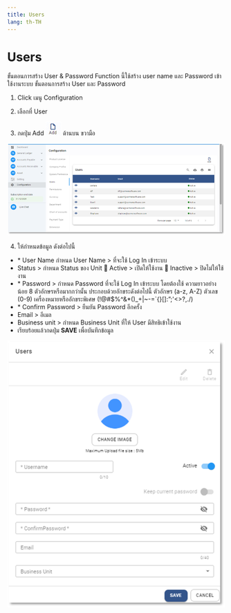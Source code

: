 ```yaml
---
title: Users
lang: th-TH
---
```


# Users

ขั้นตอนการสร้าง User & Password
Function นี้ใช้สร้าง user name และ Password เข้าใช้งานระบบ
ขั้นตอนการสร้าง User และ Password

1. Click เมนู Configuration

2. เลือกที่ User

3. กดปุ่ม Add <img src="../public/add_icon.png" style="display: inline-block;" /> ด้านบน ขวามือ

![alt text](image-4.png)

4. ให้กำหนดข้อมูล ดังต่อไปนี้

- <span class="asterisk">\*</span> User Name กำหนด User Name > ที่จะใช้ Log In เข้าระบบ
- Status > กำหนด Status ของ Unit
   Active > เปิดให้ใช้งาน
   Inactive > ปิดไม่ให้ใช้งาน
- <span class="asterisk">\*</span> Password > กำหนด Password ที่จะใช้ Log In เข้าระบบ โดยต้องใช้
  ความยาวอย่างน้อย 8 ตัวอักษรหรือมากกว่านั้น
  ประกอบด้วยอักขระดังต่อไปนี้
  ตัวอักษร (a-z, A-Z) ตัวเลข (0-9)
  เครื่องหมายหรืออักขระพิเศษ (!@#$%^&\*()\_+|~-=\`{}[]:”;'<>?,./)
- <span class="asterisk">\*</span> Confirm Password > ยืนยัน Password อีกครั้ง
- Email > อีเมล
- Business unit > กำหนด Business Unit ที่ให้ User มีสิทธิเข้าใช้งาน
- เรียบร้อยแล้วกดปุ่ม **<span class="btn">SAVE</span>** เพื่อบันทึกข้อมูล

![alt text](image-5.png)
